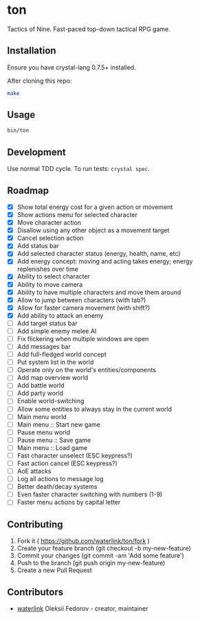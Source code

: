 # ton

Tactics of Nine. Fast-paced top-down tactical RPG game.

## Installation

Ensure you have crystal-lang 0.7.5+ installed.

After cloning this repo:

```bash
make
```

## Usage

```bash
bin/ton
```

## Development

Use normal TDD cycle. To run tests: `crystal spec`.

## Roadmap

- [x] Show total energy cost for a given action or movement
- [x] Show actions menu for selected character
- [x] Move character action
- [x] Disallow using any other object as a movement target
- [x] Cancel selection action
- [x] Add status bar
- [x] Add selected character status (energy, health, name, etc)
- [x] Add energy concept: moving and acting takes energy; energy replenishes over time
- [x] Ability to select character
- [x] Ability to move camera
- [x] Ability to have multiple characters and move them around
- [x] Allow to jump between characters (with tab?)
- [x] Allow for faster camera movement (with shift?)
- [x] Add ability to attack an enemy
- [ ] Add target status bar
- [ ] Add simple enemy melee AI
- [ ] Fix flickering when multiple windows are open
- [ ] Add messages bar
- [ ] Add full-fledged world concept
- [ ] Put system list in the world
- [ ] Operate only on the world's entities/components
- [ ] Add map overview world
- [ ] Add battle world
- [ ] Add party world
- [ ] Enable world-switching
- [ ] Allow some entities to always stay in the current world
- [ ] Main menu world
- [ ] Main menu :: Start new game
- [ ] Pause menu world
- [ ] Pause menu :: Save game
- [ ] Main menu :: Load game
- [ ] Fast character unselect (ESC keypress?)
- [ ] Fast action cancel (ESC keypress?)
- [ ] AoE attacks
- [ ] Log all actions to message log
- [ ] Better death/decay systems
- [ ] Even faster character switching with numbers (1-9)
- [ ] Faster menu actions by capital letter

## Contributing

1. Fork it ( https://github.com/waterlink/ton/fork )
2. Create your feature branch (git checkout -b my-new-feature)
3. Commit your changes (git commit -am 'Add some feature')
4. Push to the branch (git push origin my-new-feature)
5. Create a new Pull Request

## Contributors

- [waterlink](https://github.com/waterlink) Oleksii Fedorov - creator, maintainer
